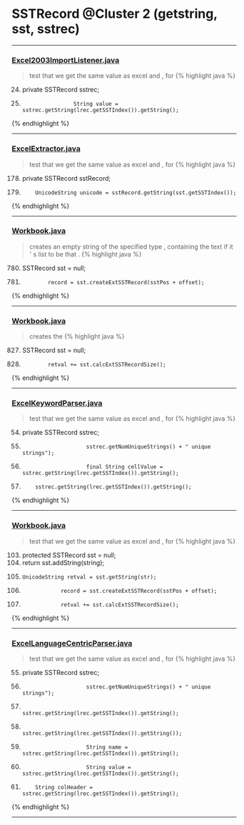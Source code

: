 # SSTRecord @Cluster 2 (getstring, sst, sstrec)

***

### [Excel2003ImportListener.java](https://searchcode.com/codesearch/view/92669296/)
> test that we get the same value as excel and , for 
{% highlight java %}
24. private SSTRecord sstrec;
90.                     String value = sstrec.getString(lrec.getSSTIndex()).getString();
{% endhighlight %}

***

### [ExcelExtractor.java](https://searchcode.com/codesearch/view/111785559/)
> test that we get the same value as excel and , for 
{% highlight java %}
178. private SSTRecord sstRecord;
374.         UnicodeString unicode = sstRecord.getString(sst.getSSTIndex());
{% endhighlight %}

***

### [Workbook.java](https://searchcode.com/codesearch/view/15642358/)
> creates an empty string of the specified type , containing the text if it ' s list to be that . 
{% highlight java %}
780. SSTRecord sst = null;
798.             record = sst.createExtSSTRecord(sstPos + offset);
{% endhighlight %}

***

### [Workbook.java](https://searchcode.com/codesearch/view/15642358/)
> creates the 
{% highlight java %}
827. SSTRecord sst = null;
837.             retval += sst.calcExtSSTRecordSize();
{% endhighlight %}

***

### [ExcelKeywordParser.java](https://searchcode.com/codesearch/view/12440040/)
> test that we get the same value as excel and , for 
{% highlight java %}
54. private SSTRecord sstrec;
147.                         sstrec.getNumUniqueStrings() + " unique strings");
162.                         final String cellValue = sstrec.getString(lrec.getSSTIndex()).getString();
246.         sstrec.getString(lrec.getSSTIndex()).getString();
{% endhighlight %}

***

### [Workbook.java](https://searchcode.com/codesearch/view/15642358/)
> test that we get the same value as excel and , for 
{% highlight java %}
103. protected SSTRecord        sst         = null;
703.   return sst.addString(string);
715.     UnicodeString retval = sst.getString(str);
798.                 record = sst.createExtSSTRecord(sstPos + offset);
837.                 retval += sst.calcExtSSTRecordSize();
{% endhighlight %}

***

### [ExcelLanguageCentricParser.java](https://searchcode.com/codesearch/view/12440043/)
> test that we get the same value as excel and , for 
{% highlight java %}
55. private SSTRecord sstrec;
147.                         sstrec.getNumUniqueStrings() + " unique strings");
162.                             sstrec.getString(lrec.getSSTIndex()).getString();
167.                                 sstrec.getString(lrec.getSSTIndex()).getString());
172.                         String name = sstrec.getString(lrec.getSSTIndex()).getString();
187.                         String value = sstrec.getString(lrec.getSSTIndex()).getString();
241.         String colHeader = sstrec.getString(lrec.getSSTIndex()).getString();
{% endhighlight %}

***

